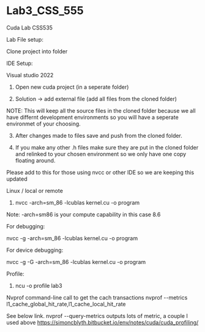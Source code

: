 # Lab3_CSS_555
Cuda Lab CSS535

Lab File setup:

Clone project into folder

IDE Setup:

Visual studio 2022 

1. Open new cuda project (in a seperate folder)

2. Solution -> add external file (add all files from the cloned folder)

NOTE: This will keep all the source files in the cloned folder because we all have differnt development environments so you will have a seperate environmet of your choosing.

3. After changes made to files save and push from the cloned folder.

4. If you make any other .h files make sure they are put in the cloned folder and relinked to your chosen environment so we only have one copy floating around.


Please add to this for those using nvcc or other IDE so we are keeping this updated

Linux / local or remote

1. nvcc -arch=sm_86 -lcublas kernel.cu -o program

Note: -arch=sm86 is your compute capability in this case 8.6

For debugging:

nvcc -g -arch=sm_86 -lcublas kernel.cu -o program

For device debugging:

nvcc -g -G -arch=sm_86 -lcublas kernel.cu -o program


Profile:

1. ncu -o profile lab3


Nvprof command-line call to get the cach transactions
nvprof --metrics l1_cache_global_hit_rate,l1_cache_local_hit_rate

See below link. nvprof --query-metrics outputs lots of metric, a couple I used above
https://simoncblyth.bitbucket.io/env/notes/cuda/cuda_profiling/
